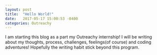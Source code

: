 ```yaml
---
layout: post
title:  "Hello World!"
date:   2017-05-17 15:00:53 -0400
categories: Outreachy
---
```

I am starting this blog as a part my Outreachy internship! I will be writing
about my thoughts, process, challenges, feelings(of course) and coding
adventures!
Hopefully the writing habit stick beyond this program.
